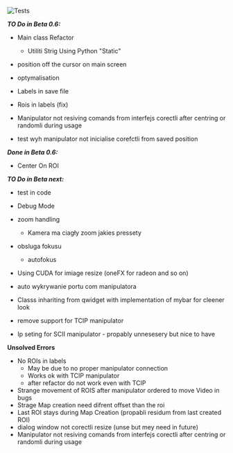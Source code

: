 ![Tests](https://github.com/KrOlech/Magisterka/actions/workflows/python-app.yml/badge.svg)

***TO Do in Beta 0.6:***
- Main class Refactor
  - Utiliti Strig Using Python "Static"

- position off the cursor on main screen

- optymalisation

- Labels in save file

- Rois in labels (fix)

- Manipulator not resiving comands from interfejs corectli after centring or randomli during usage

- test wyh manipulator not inicialise corefctli from saved position

***Done in Beta 0.6:***

- Center On ROI


***TO Do in Beta next:***

- test in code

- Debug Mode

- zoom handling
  - Kamera ma ciagły zoom jakies pressety

- obsluga fokusu
  - autofokus

- Using CUDA for imiage resize (oneFX for radeon and so on)

- auto wykrywanie portu com manipulatora

- Classs inhariting from qwidget with implementation of mybar for cleener look

- remove support for TCIP manipulator

- Ip seting for SCII manipulator - propably unnesesery but nice to have

**Unsolved Errors**

- No ROIs in labels
  - May be due to no proper manipulator connection
  - Works ok with TCIP manipulator
  - after refactor do not work even with TCIP
- Strange movement of ROIS after manipulator ordered to move Video in bugs
- Strage Map creation need difrent offset than the roi
- Last ROI stays during Map Creation (propabli residum from last created ROI)
- dialog window not corectli resize (unse but mey need in future)
- Manipulator not resiving comands from interfejs corectli after centring or randomli during usage